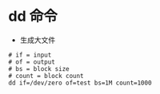 # dd 命令

- 生成大文件

```shell
# if = input
# of = output
# bs = block size
# count = block count
dd if=/dev/zero of=test bs=1M count=1000
```
